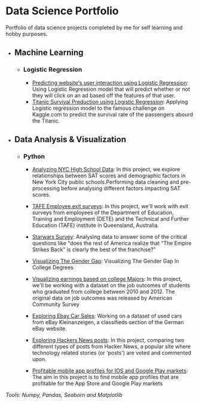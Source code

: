 # Data Science Portfolio
Portfolio of data science projects completed by me for self learning and hobby purposes.
- ## Machine Learning
  - ### Logistic Regression
    - [Predicting website's user interaction using Logistic Regression](Machine_learning_projects/Websites_User_interaction_prediction/Websites_User_interaction_prediction.ipynb): Using Logistic Regression model that will predict whether or not they will click on an ad based off the features of that user.
    - [Titanic Survival Preduction using Logistic Regression](Machine_learning_projects/Titanic_survival_Logistic_regression/Titanic_survival_prediction_logistic_regression.ipynb): Applying Logistic regression model to the famous challenge on Kaggle.com to predict the survival rate of the passengers abourd the Titanic.
- ## Data Analysis & Visualization
  - ### Python
    - [Analyzing NYC High School Data](Python_DA_and_viz/Analyzing_NYC_High_School_Data/Analyzing_NYC_High_School_Data.ipynb): In this project, we explore relationships between SAT scores and demographic factors in New York City public schools.Performing data cleaning and pre-processing before analysing different factors impacting SAT scores.
    - [TAFE Employee exit surveys](Python_DA_and_viz/TAFE_employee_exit_surveys.ipynb): In this project, we'll work with exit surveys from employees of the Department of Education, Training and Employment (DETE) and the Technical and Further Education (TAFE) institute in Queensland, Australia.
    - [Starwars Survey](Python_DA_and_viz/Starwars_survey/Starwars_survey.ipynb): Analysing data to answer some of the critical questions like "does the rest of America realize that “The Empire Strikes Back” is clearly the best of the franchise?"
    - [Visualizing The Gender Gap](Python_DA_and_viz/Visualizing_The_Gender_Gap.ipynb): Visualizing The Gender Gap In College Degrees 
    
    - [Visualizing earnings based on college Majors](Python_DA_and_viz/Visualizing_college_grands_earnings.ipynb): In this project, we'll be working with a dataset on the job outcomes of students who graduated from college between 2010 and 2012. The original data on job outcomes was released by American Community Survey
    
    - [Exploring Ebay Car Sales](Python_DA_and_viz/exploring_ebay_car_sales.ipynb): Working on a dataset of used cars from eBay Kleinanzeigen, a classifieds section of the German eBay website.
    
    - [Exploring Hackers News posts](Python_DA_and_viz/Hacker_noon_news_Project.ipynb): In this project, comparing two different types of posts from Hacker News, a popular site where technology related stories (or 'posts') are voted and commented upon.
    
    - [Profitable mobile app profiles for IOS and Google Play markets](Python_DA_and_viz/IOS-GooglePlay-Profitable-Apps.ipynb): The aim in this project is to find mobile app profiles that are profitable for the App Store and Google Play markets


*Tools: Numpy, Pandas, Seaborn and Matplotlib*

